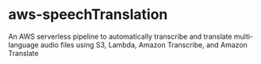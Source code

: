 # aws-speechTranslation
An AWS serverless pipeline to automatically transcribe and translate multi-language audio files using S3, Lambda, Amazon Transcribe, and Amazon Translate
